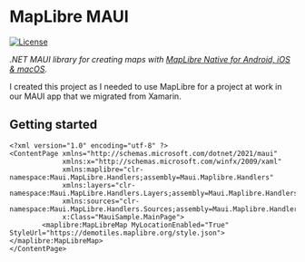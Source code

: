 # MapLibre MAUI

[![License](https://img.shields.io/badge/License-MIT-blue.svg)](/LICENSE.md)

_.NET MAUI library for creating maps
with [MapLibre Native for Android, iOS & macOS](https://github.com/maplibre/maplibre-gl-native)._

I created this project as I needed to use MapLibre for a project at work in our MAUI app that we migrated from Xamarin.

## Getting started
```xaml
<?xml version="1.0" encoding="utf-8" ?>
<ContentPage xmlns="http://schemas.microsoft.com/dotnet/2021/maui"
             xmlns:x="http://schemas.microsoft.com/winfx/2009/xaml"
             xmlns:maplibre="clr-namespace:Maui.MapLibre.Handlers;assembly=Maui.Maplibre.Handlers"
             xmlns:layers="clr-namespace:Maui.MapLibre.Handlers.Layers;assembly=Maui.Maplibre.Handlers"
             xmlns:sources="clr-namespace:Maui.MapLibre.Handlers.Sources;assembly=Maui.Maplibre.Handlers"
             x:Class="MauiSample.MainPage">
        <maplibre:MapLibreMap MyLocationEnabled="True" StyleUrl="https://demotiles.maplibre.org/style.json"></maplibre:MapLibreMap>
</ContentPage>
```
